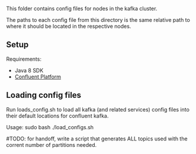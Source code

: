 This folder contains config files for nodes in the kafka cluster.

The paths to each config file from this directory is the same relative path to where it should be located in the respective nodes.

## Setup

Requirements: 
+ Java 8 SDK
+ [Confluent Platform](https://docs.confluent.io/current/installation/installing_cp/deb-ubuntu.html#systemd-ubuntu-debian-install)


## Loading config files

Run loads_config.sh to load all kafka (and related services) config files into their default locations for confluent kafka.


Usage:
sudo bash ./load_configs.sh

#TODO: 
    for handoff, write a script that generates ALL topics used with the corrent number of partitions needed. 
	
